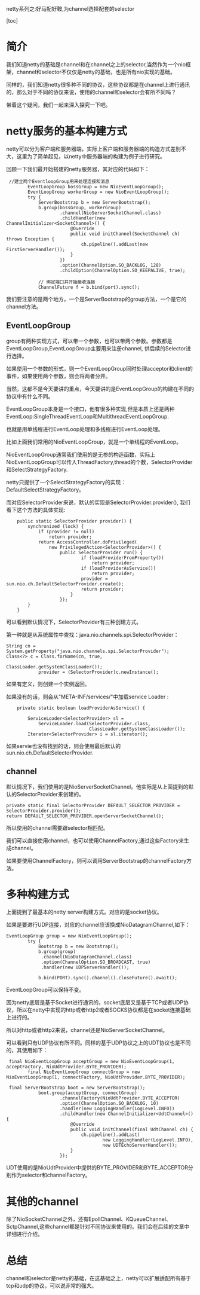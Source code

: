 netty系列之:好马配好鞍,为channel选择配套的selector

[toc]

# 简介

我们知道netty的基础是channel和在channel之上的selector,当然作为一个nio框架，channel和selector不仅仅是netty的基础，也是所有nio实现的基础。

同样的，我们知道netty很多种不同的协议，这些协议都是在channel上进行通讯的，那么对于不同的协议来说，使用的channel和selector会有所不同吗？

带着这个疑问，我们一起来深入探究一下吧。

# netty服务的基本构建方式

netty可以分为客户端和服务器端，实际上客户端和服务器端的构造方式差别不大，这里为了简单起见，以netty中服务器端的构建为例子进行研究。

回顾一下我们最开始搭建的netty服务器，其对应的代码如下：

```
 //建立两个EventloopGroup用来处理连接和消息
        EventLoopGroup bossGroup = new NioEventLoopGroup();
        EventLoopGroup workerGroup = new NioEventLoopGroup();
        try {
            ServerBootstrap b = new ServerBootstrap();
            b.group(bossGroup, workerGroup)
                    .channel(NioServerSocketChannel.class)
                    .childHandler(new ChannelInitializer<SocketChannel>() {
                        @Override
                        public void initChannel(SocketChannel ch) throws Exception {
                            ch.pipeline().addLast(new FirstServerHandler());
                        }
                    })
                    .option(ChannelOption.SO_BACKLOG, 128)
                    .childOption(ChannelOption.SO_KEEPALIVE, true);

            // 绑定端口并开始接收连接
            ChannelFuture f = b.bind(port).sync();
```

我们要注意的是两个地方，一个是ServerBootstrap的group方法，一个是它的channel方法。

## EventLoopGroup

group有两种实现方式，可以带一个参数，也可以带两个参数。参数都是EventLoopGroup,EventLoopGroup主要用来注册channel, 供后续的Selector进行选择。

如果使用一个参数的形式，则一个EventLoopGroup同时处理acceptor和client的事件，如果使用两个参数，则会将两者分开。

当然，这都不是今天要讲的重点，今天要讲的是EventLoopGroup的构建在不同的协议中有什么不同。

EventLoopGroup本身是一个接口，他有很多种实现,但是本质上还是两种EventLoop:SingleThreadEventLoop和MultithreadEventLoopGroup.

也就是用单线程进行EventLoop处理和多线程进行EventLoop处理。

比如上面我们常用的NioEventLoopGroup，就是一个单线程的EventLoop。

NioEventLoopGroup通常我们使用的是无参的构造函数，实际上NioEventLoopGroup可以传入ThreadFactory,thread的个数，SelectorProvider和SelectStrategyFactory.

netty只提供了一个SelectStrategyFactory的实现：DefaultSelectStrategyFactory。

而对应SelectorProvider来说，默认的实现是SelectorProvider.provider(), 我们看下这个方法的具体实现:

```
    public static SelectorProvider provider() {
        synchronized (lock) {
            if (provider != null)
                return provider;
            return AccessController.doPrivileged(
                new PrivilegedAction<SelectorProvider>() {
                    public SelectorProvider run() {
                            if (loadProviderFromProperty())
                                return provider;
                            if (loadProviderAsService())
                                return provider;
                            provider = sun.nio.ch.DefaultSelectorProvider.create();
                            return provider;
                        }
                    });
        }
    }
```

可以看到默认情况下，SelectorProvider有三种创建方式。

第一种就是从系统属性中查找：java.nio.channels.spi.SelectorProvider：

```
String cn = System.getProperty("java.nio.channels.spi.SelectorProvider");
Class<?> c = Class.forName(cn, true,
                                       ClassLoader.getSystemClassLoader());
            provider = (SelectorProvider)c.newInstance();
```

如果有定义，则创建一个实例返回。

如果没有的话，则会从"META-INF/services/"中加载service Loader :

```
    private static boolean loadProviderAsService() {

        ServiceLoader<SelectorProvider> sl =
            ServiceLoader.load(SelectorProvider.class,
                               ClassLoader.getSystemClassLoader());
        Iterator<SelectorProvider> i = sl.iterator();
```

如果servie也没有找到的话，则会使用最后默认的sun.nio.ch.DefaultSelectorProvider.

## channel

默认情况下，我们使用的是NioServerSocketChannel。他实际是从上面提到的默认的SelectorProvider来创建的。

```
private static final SelectorProvider DEFAULT_SELECTOR_PROVIDER = SelectorProvider.provider();
return DEFAULT_SELECTOR_PROVIDER.openServerSocketChannel();
```

所以使用的channel需要跟selector相匹配。 

我们可以直接使用channel，也可以使用ChannelFactory,通过这些Factory来生成channel。

如果要使用ChannelFactory，则可以调用ServerBootstrap的channelFactory方法。

# 多种构建方式

上面提到了最基本的netty server构建方式。对应的是socket协议。

如果是要进行UDP连接，对应的channel应该换成NioDatagramChannel,如下：

```
EventLoopGroup group = new NioEventLoopGroup();
        try {
            Bootstrap b = new Bootstrap();
            b.group(group)
             .channel(NioDatagramChannel.class)
             .option(ChannelOption.SO_BROADCAST, true)
             .handler(new UDPServerHandler());

            b.bind(PORT).sync().channel().closeFuture().await();
```

EventLoopGroup可以保持不变。

因为netty底层是基于Socket进行通讯的，socket底层又是基于TCP或者UDP协议，所以在netty中实现的http或者http2或者SOCKS协议都是在socket连接基础上进行的。

所以对http或者http2来说，channel还是NioServerSocketChannel。

可以看到只有UDP协议有所不同。同样的基于UDP协议之上的UDT协议也是不同的，其使用如下：

```
 final NioEventLoopGroup acceptGroup = new NioEventLoopGroup(1, acceptFactory, NioUdtProvider.BYTE_PROVIDER);
        final NioEventLoopGroup connectGroup = new NioEventLoopGroup(1, connectFactory, NioUdtProvider.BYTE_PROVIDER);

 final ServerBootstrap boot = new ServerBootstrap();
            boot.group(acceptGroup, connectGroup)
                    .channelFactory(NioUdtProvider.BYTE_ACCEPTOR)
                    .option(ChannelOption.SO_BACKLOG, 10)
                    .handler(new LoggingHandler(LogLevel.INFO))
                    .childHandler(new ChannelInitializer<UdtChannel>() {
                        @Override
                        public void initChannel(final UdtChannel ch) {
                            ch.pipeline().addLast(
                                    new LoggingHandler(LogLevel.INFO),
                                    new UDTEchoServerHandler());
                        }
                    });
```

UDT使用的是NioUdtProvider中提供的BYTE_PROVIDER和BYTE_ACCEPTOR分别作为selector和channelFactory。

# 其他的channel

除了NioSocketChannel之外，还有EpollChannel、KQueueChannel、SctpChannel,这些channel都是针对不同协议来使用的。我们会在后续的文章中详细进行介绍。

# 总结

channel和selector是netty的基础，在这基础之上，netty可以扩展适配所有基于tcp和udp的协议，可以说非常的强大。













